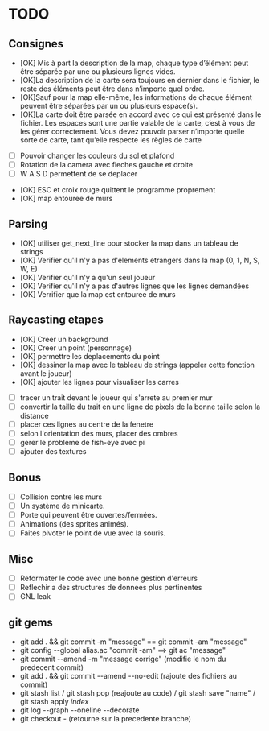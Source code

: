 # TODO

## Consignes

- [OK] Mis à part la description de la map, chaque type d’élément peut être séparée par une ou plusieurs lignes vides.
- [OK]La description de la carte sera toujours en dernier dans le fichier, le reste des
      éléments peut être dans n’importe quel ordre.
- [OK]Sauf pour la map elle-même, les informations de chaque élément peuvent être
      séparées par un ou plusieurs espace(s).
- [OK]La carte doit être parsée en accord avec ce qui est présenté dans le fichier. Les
      espaces sont une partie valable de la carte, c’est à vous de les gérer correctement. Vous devez pouvoir parser n’importe quelle sorte de carte, tant qu’elle
      respecte les règles de carte
- [  ] Pouvoir changer les couleurs du sol et plafond
- [  ] Rotation de la camera avec fleches gauche et droite
- [  ] W A S D permettent de se deplacer
- [OK] ESC et croix rouge quittent le programme proprement
- [OK] map entouree de murs

## Parsing

- [OK] utiliser get_next_line pour stocker la map dans un tableau de strings
- [OK] Verifier qu'il n'y a pas d'elements etrangers dans la map (0, 1, N, S, W, E)
- [OK] Verifier qu'il n'y a qu'un seul joueur
- [OK] Verifier qu'il n'y a pas d'autres lignes que les lignes demandées
- [OK] Verrifier que la map est entouree de murs

## Raycasting etapes

- [OK] Creer un background
- [OK] Creer un point (personnage)
- [OK] permettre les deplacements du point
- [OK] dessiner la map avec le tableau de strings (appeler cette fonction avant le joueur)
- [OK] ajouter les lignes pour visualiser les carres
- [  ] tracer un trait devant le joueur qui s'arrete au premier mur
- [  ] convertir la taille du trait en une ligne de pixels de la bonne taille selon la distance
- [  ] placer ces lignes au centre de la fenetre
- [  ] selon l'orientation des murs, placer des ombres
- [  ] gerer le probleme de fish-eye avec pi
- [  ] ajouter des textures

## Bonus

- [  ] Collision contre les murs
- [  ] Un système de minicarte.
- [  ] Porte qui peuvent être ouvertes/fermées.
- [  ] Animations (des sprites animés).
- [  ] Faites pivoter le point de vue avec la souris.

## Misc

- [  ] Reformater le code avec une bonne gestion d'erreurs
- [  ] Reflechir a des structures de donnees plus pertinentes
- [  ] GNL leak

## git gems

- git add . && git commit -m "message" == git commit -am "message"
- git config --global alias.ac "commit -am" ==> git ac "message"
- git commit --amend -m "message corrige" (modifie le nom du predecent commit)
- git add . && git commit --amend --no-edit (rajoute des fichiers au commit)
- git stash list / git stash pop (reajoute au code) / git stash save "name" / git stash apply *index*
- git log --graph --oneline --decorate
- git checkout - (retourne sur la precedente branche)
